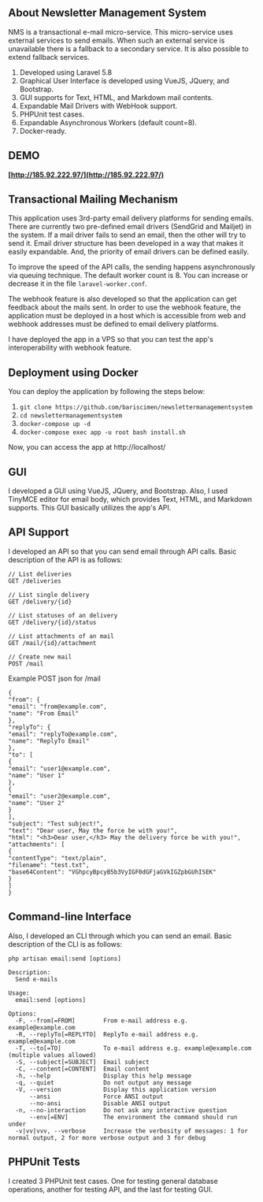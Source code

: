 
## About Newsletter Management System  
  
NMS is a transactional e-mail micro-service. This micro-service uses external services to send emails. When such an external service is unavailable there is a fallback to a secondary service. It is also possible to extend fallback services.  
  
 1. Developed using Laravel 5.8  
 2. Graphical User Interface is developed using VueJS, JQuery, and Bootstrap.  
 3. GUI supports for Text, HTML, and Markdown mail contents.  
 4. Expandable Mail Drivers with WebHook support.  
 5. PHPUnit test cases.  
 6. Expandable Asynchronous Workers (default count=8).
 7. Docker-ready.
  
## DEMO  
  
**[http://185.92.222.97/](http://185.92.222.97/)**  
  
## Transactional Mailing Mechanism  
  
This application uses 3rd-party email delivery platforms for sending emails. There are currently two pre-defined email drivers (SendGrid and Mailjet) in the system. If a mail driver fails to send an email, then the other will try to send it. Email driver structure has been developed in a way that makes it easily expandable. And, the priority of email drivers can be defined easily.  

To improve the speed of the API calls, the sending happens asynchronously via queuing technique. The default worker count is 8. You can increase or decrease it in the file `laravel-worker.conf`.
  
The webhook feature is also developed so that the application can get feedback about the mails sent. In order to use the webhook feature, the application must be deployed in a host which is accessible from web and webhook addresses must be defined to email delivery platforms.  
  
I have deployed the app in a VPS so that you can test the app's interoperability with webhook feature.  
  
  
## Deployment using Docker  
  
You can deploy the application by following the steps below: 
  
 1. `git clone https://github.com/bariscimen/newslettermanagementsystem` 
 2. `cd newslettermanagementsystem`
 3. `docker-compose up -d`
 4. `docker-compose exec app -u root bash install.sh`

Now, you can access the app at http://localhost/
  
## GUI  
  
I developed a GUI using VueJS, JQuery, and Bootstrap.  Also, I used TinyMCE editor for email body, which provides Text, HTML, and Markdown supports. This GUI basically utilizes the app's API. 

## API Support  
  
I developed an API so that you can send email through API calls. Basic description of the API is as follows:

```
// List deliveries  
GET /deliveries  
  
// List single delivery  
GET /delivery/{id}
  
// List statuses of an delivery  
GET /delivery/{id}/status
  
// List attachments of an mail  
GET /mail/{id}/attachment
  
// Create new mail  
POST /mail
```
Example POST json for /mail
```
{  
"from": {  
"email": "from@example.com",  
"name": "From Email"  
},  
"replyTo": {  
"email": "replyTo@example.com",  
"name": "ReplyTo Email"  
},  
"to": [  
{  
"email": "user1@example.com",  
"name": "User 1"  
},  
{  
"email": "user2@example.com",  
"name": "User 2"  
}  
],  
"subject": "Test subject!",  
"text": "Dear user, May the force be with you!",  
"html": "<h3>Dear user,</h3> May the delivery force be with you!",  
"attachments": [  
{  
"contentType": "text/plain",  
"filename": "test.txt",  
"base64Content": "VGhpcyBpcyB5b3VyIGF0dGFjaGVkIGZpbGUhISEK"  
}  
]  
}
```
  
## Command-line Interface  
  
Also, I developed an CLI through which you can send an email. Basic description of the CLI is as follows:

`php artisan email:send [options]`
```
Description:
  Send e-mails

Usage:
  email:send [options]

Options:
  -F, --from[=FROM]        From e-mail address e.g. example@example.com
  -R, --replyTo[=REPLYTO]  ReplyTo e-mail address e.g. example@example.com
  -T, --to[=TO]            To e-mail address e.g. example@example.com (multiple values allowed)
  -S, --subject[=SUBJECT]  Email subject
  -C, --content[=CONTENT]  Email content
  -h, --help               Display this help message
  -q, --quiet              Do not output any message
  -V, --version            Display this application version
      --ansi               Force ANSI output
      --no-ansi            Disable ANSI output
  -n, --no-interaction     Do not ask any interactive question
      --env[=ENV]          The environment the command should run under
  -v|vv|vvv, --verbose     Increase the verbosity of messages: 1 for normal output, 2 for more verbose output and 3 for debug

```
  
## PHPUnit Tests  
  
I created 3 PHPUnit test cases. One for testing general database operations, another for testing API, and the last for testing GUI.
